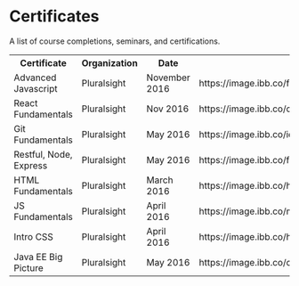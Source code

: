 # Certificates
A list of course completions, seminars, and certifications.


<table>
  <tr>
    <th>Certificate</th>
    <th>Organization</th>
    <th>Date</th>
    <th>Link</th>
  </tr>
  <tr>
    <td>Advanced Javascript</td>
    <td>Pluralsight</td>
    <td>November 2016</td>
    <td>https://image.ibb.co/fQVjbF/certificate_Advanced_JS.png</td>
  </tr>
  <tr>
    <td>React Fundamentals</td>
    <td>Pluralsight</td>
    <td>Nov 2016</td>
    <td>https://image.ibb.co/dqdsVa/certificate_React_Fundamentals.png</td>
  </tr>
  <tr>
    <td>Git Fundamentals</td>
    <td>Pluralsight</td>
    <td>May 2016</td>
    <td>https://image.ibb.co/iezzAa/certificate_git_fundamentals.png</td>
  </tr>
  <tr>
    <td>Restful, Node, Express</td>
    <td>Pluralsight</td>
    <td>May 2016</td>
    <td>https://image.ibb.co/frmPbF/certificate_Restful_Node_Express.png</td>
  </tr>
  <tr>
    <td>HTML Fundamentals</td>
    <td>Pluralsight</td>
    <td>March 2016</td>
    <td>https://image.ibb.co/hbZcwF/cert_HTMLFundamentals.png</td>
  </tr>
  <tr>
    <td>JS Fundamentals</td>
    <td>Pluralsight</td>
    <td>April 2016</td>
    <td>https://image.ibb.co/mDZzAa/cert_JSFundamentals_PS.png</td>
  </tr>
  <tr>
    <td>Intro CSS</td>
    <td>Pluralsight</td>
    <td>April 2016</td>
    <td>https://image.ibb.co/hTFT3v/cert_Intro_Css_PS.png</td>
  </tr>
  <tr>
    <td>Java EE Big Picture</td>
    <td>Pluralsight</td>
    <td>May 2016</td>
    <td>https://image.ibb.co/cJ4MOv/Cert_Java_EEBig_Picture_PS.png</td>
  </tr>
</table>